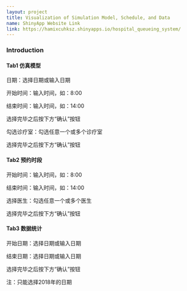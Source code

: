 ```yaml
---
layout: project
title: Visualization of Simulation Model, Schedule, and Data
name: ShinyApp Website Link
link: https://hamixcuhksz.shinyapps.io/hospital_queueing_system/
---
```


### Introduction


#### Tab1 仿真模型

日期：选择日期或输入日期

开始时间：输入时间，如：8:00

结束时间：输入时间，如：14:00

选择完毕之后按下方“确认”按钮


勾选诊疗室：勾选任意一个或多个诊疗室

选择完毕之后按下方“确认”按钮


#### Tab2 预约时段

开始时间：输入时间，如：8:00

结束时间：输入时间，如：14:00

选择医生：勾选任意一个或多个医生

选择完毕之后按下方“确认”按钮


#### Tab3 数据统计

开始日期：选择日期或输入日期

结束日期：选择日期或输入日期

选择完毕之后按下方“确认”按钮

注：只能选择2018年的日期